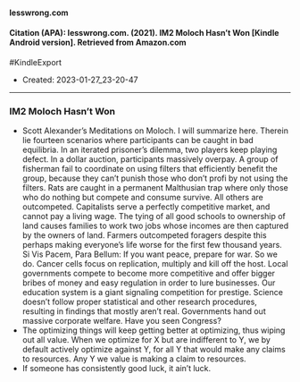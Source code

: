 #### lesswrong.com

#### Citation (APA): lesswrong.com. (2021). IM2 Moloch Hasn’t Won [Kindle Android version]. Retrieved from Amazon.com

#KindleExport


- Created: 2023-01-27_23-20-47

---

### IM2 Moloch Hasn’t Won
- Scott Alexander’s Meditations on Moloch. I will summarize here. Therein lie fourteen scenarios where participants can be caught in bad equilibria. In an iterated prisoner’s dilemma, two players keep playing defect. In a dollar auction, participants massively overpay. A group of fisherman fail to coordinate on using filters that efficiently benefit the group, because they can’t punish those who don’t profi by not using the filters. Rats are caught in a permanent Malthusian trap where only those who do nothing but compete and consume survive. All others are outcompeted. Capitalists serve a perfectly competitive market, and cannot pay a living wage. The tying of all good schools to ownership of land causes families to work two jobs whose incomes are then captured by the owners of land. Farmers outcompeted foragers despite this perhaps making everyone’s life worse for the first few thousand years. Si Vis Pacem, Para Bellum: If you want peace, prepare for war. So we do. Cancer cells focus on replication, multiply and kill off the host. Local governments compete to become more competitive and offer bigger bribes of money and easy regulation in order to lure businesses. Our education system is a giant signaling competition for prestige. Science doesn’t follow proper statistical and other research procedures, resulting in findings that mostly aren’t real. Governments hand out massive corporate welfare. Have you seen Congress?
- The optimizing things will keep getting better at optimizing, thus wiping out all value. When we optimize for X but are indifferent to Y, we by default actively optimize against Y, for all Y that would make any claims to resources. Any Y we value is making a claim to resources.
- If someone has consistently good luck, it ain’t luck.
